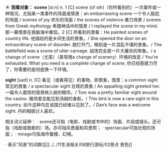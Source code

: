 ☀ <span class="category">**观看对象：**</span>
<span class="vocabulary">**scene**</span> [si:n] 
<span class="definition">n. 1 [C] scene (of sth)（你所看到的）一次事件或一种情况，尤指某一类事件的场面或情景：</span>an embarrassing scene 一个令人尴尬的场面 / scenes of joy 欢乐的场面 / the scenes of violence 暴力场景 / scenes from Greek mythology 希腊神话中的情景 / I replayed the scene in my mind. 那一幕情景在我脑海中重现。<span class="definition">2 [C] 所看到的景象：</span>He painted scenes of country life. 他描绘的是乡间生活的景象。/ She opened the door on an extraordinary scene of disorder. 她打开门，眼前是一片混乱不堪的景象。/ The battlefield was a scene of utter carnage. 战场完全是一片大屠杀的惨象。/ a change of scene（尤英）（美常用a change of scenery）环境的改变 / You’re exhausted. What you need is a complete change of scene. 你已经筋疲力尽了，你需要的是彻底换一下环境。

<span class="vocabulary">**sight**</span> [saɪt] 
<span class="definition">n. [C] 看见（或看得见）的事物，即景象，情景：</span>a common sight 常见的景象 / a spectacular sight 壮观的景象 / An appalling sight greeted her. 一幅令人震惊的情景映入她的眼帘。/ Tom was a pretty familiar sight around the casino. 赌场里总能见到汤姆的身影。/ This bird is now a rare sight in this country. 如今这种鸟在该国已经难以见到了。/ Dan’s face was a welcome sight. 丹的相貌讨人喜欢。

相关词义延伸：
· scene还可指（电影、戏剧或书中的）场面、片段或镜头。还可指（戏剧或歌剧的）场。亦可指风景画和风景照；
· spectacular可指壮观的场面；
· mirage可指海市蜃楼、幻境。

· 表示“风景”的词群见[[../../11生活相关/08旅行游玩/02景点 景色]]

